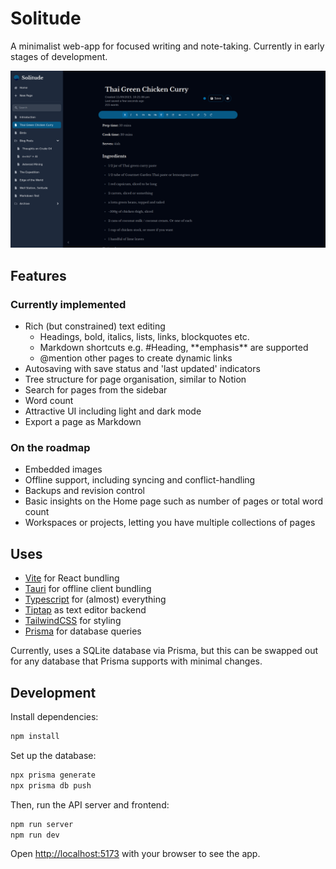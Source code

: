 # Solitude

A minimalist web-app for focused writing and note-taking. Currently in early stages of development.

![Screenshot of software](.github/images/screenshot.png)

## Features

### Currently implemented
- Rich (but constrained) text editing
    - Headings, bold, italics, lists, links, blockquotes etc.
    - Markdown shortcuts e.g. #Heading, \*\*emphasis\*\* are supported
    - @mention other pages to create dynamic links
- Autosaving with save status and 'last updated' indicators
- Tree structure for page organisation, similar to Notion
- Search for pages from the sidebar
- Word count
- Attractive UI including light and dark mode
- Export a page as Markdown

### On the roadmap
- Embedded images
- Offline support, including syncing and conflict-handling
- Backups and revision control
- Basic insights on the Home page such as number of pages or total word count
- Workspaces or projects, letting you have multiple collections of pages

## Uses
- [Vite](https://vitejs.dev/) for React bundling
- [Tauri](https://tauri.app/) for offline client bundling
- [Typescript](https://www.typescriptlang.org/) for (almost) everything
- [Tiptap](https://www.tiptap.dev/) as text editor backend
- [TailwindCSS](https://tailwindcss.com/) for styling
- [Prisma](https://www.prisma.io) for database queries

Currently, uses a SQLite database via Prisma, but this can be swapped out for any database that Prisma supports with minimal changes.

## Development

Install dependencies:

```bash
npm install
```

Set up the database:

```bash
npx prisma generate
npx prisma db push
```

Then, run the API server and frontend:

```bash
npm run server
npm run dev
```

Open [http://localhost:5173](http://localhost:5173) with your browser to see the app.

